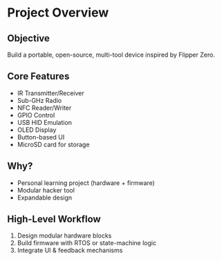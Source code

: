 # Project Overview

## Objective
Build a portable, open-source, multi-tool device inspired by Flipper Zero.

## Core Features
- IR Transmitter/Receiver
- Sub-GHz Radio
- NFC Reader/Writer
- GPIO Control
- USB HID Emulation
- OLED Display
- Button-based UI
- MicroSD card for storage

## Why?
- Personal learning project (hardware + firmware)
- Modular hacker tool
- Expandable design

## High-Level Workflow
1. Design modular hardware blocks
2. Build firmware with RTOS or state-machine logic
3. Integrate UI & feedback mechanisms